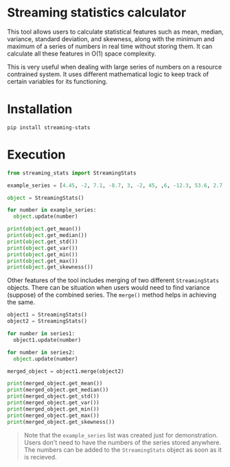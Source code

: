 # Streaming statistics calculator

This tool allows users to calculate statistical features such as mean, median, variance, standard deviation, and skewness, along with the minimum and maximum of a series of numbers in real time without storing them. It can calculate all these features in O(1) space complexity. 

This is very useful when dealing with large series of numbers on a resource contrained system. It uses different mathematical logic to keep track of certain variables for its functioning. 

# Installation 

    pip install streaming-stats

# Execution

```Python
from streaming_stats import StreamingStats

example_series = [4.45, -2, 7.1, -8.7, 3, -2, 45, ,6, -12.3, 53.6, 2.7, 0, 3.6]

object = StreamingStats()

for number in example_series:
  object.update(number)

print(object.get_mean())
print(object.get_median())
print(object.get_std())
print(object.get_var())
print(object.get_min())
print(object.get_max())
print(object.get_skewness())
```
Other features of the tool includes merging of two different `StreamingStats` objects. There can be situation when users would need to find variance (suppose) of the combined series. The `merge()` method helps in achieving the same.

```Python
object1 = StreamingStats()
object2 = StreamingStats()

for number in series1:
  object1.update(number)

for number in series2:
  object.update(number)

merged_object = object1.merge(object2)

print(merged_object.get_mean())
print(merged_object.get_median())
print(merged_object.get_std())
print(merged_object.get_var())
print(merged_object.get_min())
print(merged_object.get_max())
print(merged_object.get_skewness())
```

> Note that the `example_series` list was created just for demonstration. Users don't need to have the numbers of the series stored anywhere. The numbers can be added to the `StreamingStats` object as soon as it is recieved.
